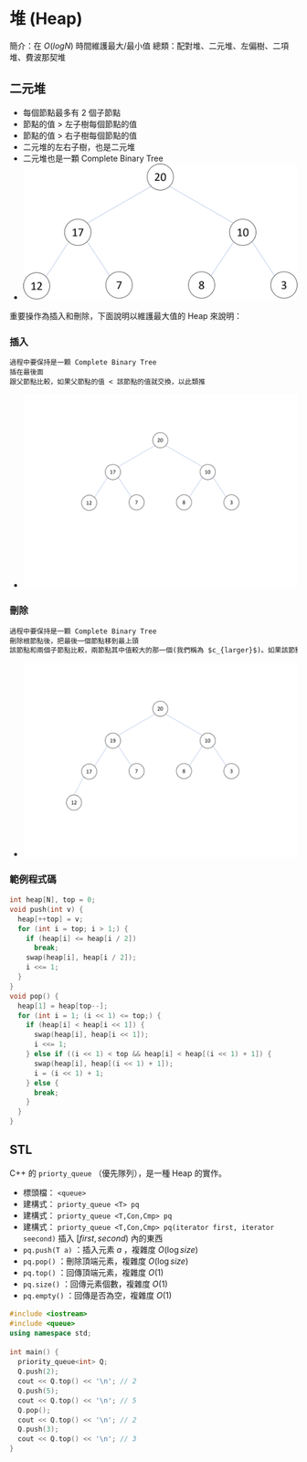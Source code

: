 # 堆 (Heap)

簡介：在 $O(log N)$ 時間維護最大/最小值
總類：配對堆、二元堆、左偏樹、二項堆、費波那契堆

## 二元堆

- 每個節點最多有 2 個子節點
- 節點的值 > 左子樹每個節點的值
- 節點的值 > 右子樹每個節點的值
- 二元堆的左右子樹，也是二元堆
- 二元堆也是一顆 Complete Binary Tree
- ![](images/heap.png)

重要操作為插入和刪除，下面說明以維護最大值的 Heap 來說明：

### 插入

```txt
過程中要保持是一顆 Complete Binary Tree
插在最後面
跟父節點比較，如果父節點的值 < 該節點的值就交換，以此類推
```

- ![](images/heap_insertion.gif)

### 刪除

```txt
過程中要保持是一顆 Complete Binary Tree
刪除根節點後，把最後一個節點移到最上頭
該節點和兩個子節點比較，兩節點其中值較大的那一個(我們稱為 $c_{larger}$)。如果該節點的值小於 $c_{larger}$ 的值，就交換兩節點的位置，以此類推
```

- ![](images/heap_deletion.gif)

### 範例程式碼

```cpp
int heap[N], top = 0;
void push(int v) {
  heap[++top] = v;
  for (int i = top; i > 1;) {
    if (heap[i] <= heap[i / 2])
      break;
    swap(heap[i], heap[i / 2]);
    i <<= 1;
  }
}
void pop() {
  heap[1] = heap[top--];
  for (int i = 1; (i << 1) <= top;) {
    if (heap[i] < heap[i << 1]) {
      swap(heap[i], heap[i << 1]);
      i <<= 1;
    } else if ((i << 1) < top && heap[i] < heap[(i << 1) + 1]) {
      swap(heap[i], heap[(i << 1) + 1]);
      i = (i << 1) + 1;
    } else {
      break;
    }
  }
}
```

## STL

C++ 的 `priorty_queue` （優先隊列），是一種 Heap 的實作。

- 標頭檔： `<queue>` 
- 建構式： `priorty_queue <T> pq` 
- 建構式： `priorty_queue <T,Con,Cmp> pq` 
- 建構式： `priorty_queue <T,Con,Cmp> pq(iterator first, iterator seecond)` 插入 $[first,second)$ 內的東西
-  `pq.push(T a)` ：插入元素 $a$ ，複雜度 $O(\log size)$ 
-  `pq.pop()` ：刪除頂端元素，複雜度 $O(\log size)$ 
-  `pq.top()` ：回傳頂端元素，複雜度 $O(1)$ 
-  `pq.size()` ：回傳元素個數，複雜度 $O(1)$ 
-  `pq.empty()` ：回傳是否為空，複雜度 $O(1)$ 

```cpp
#include <iostream>
#include <queue>
using namespace std;

int main() {
  priority_queue<int> Q;
  Q.push(2);
  cout << Q.top() << '\n'; // 2
  Q.push(5);
  cout << Q.top() << '\n'; // 5
  Q.pop();
  cout << Q.top() << '\n'; // 2
  Q.push(3);
  cout << Q.top() << '\n'; // 3
}
```
